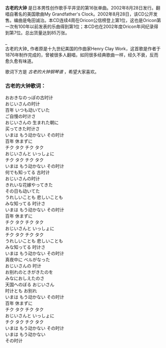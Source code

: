 

**古老的大钟** 是日本男性创作歌手平井坚的第16张单曲。2002年8月28日发行。翻唱自著名的美国歌曲My Grandfather's
Clock。2002年8月28日，该CD公开发售。编曲是龟田诚治。本CD连续4周在Oricon公信榜登上第1位，这也是Oricon第一次有100年以前发表的乐曲得到第1位；本CD也在2002年度Oricon年间纪录得到第7位。总出货量达到85万张。

_  
古老的大钟_ 作者原是十九世纪美国的作曲家Henry Clay
Work，这首歌是作者于1876年制作完成的，曾被很多人翻唱，如同很多经典歌曲一样，经久不衰，反而愈久愈有味道。

  
歌词下方是 _古老的大钟钢琴谱_ ，希望大家喜欢。

### 古老的大钟歌词：

おおきなのっぽの古时计  
おじいさんの时计  
百年 いつも动いていた  
ご自慢の时计さ  
おじいさんの 生まれた朝に  
买ってきた时计さ  
いまは もう动かない その时计  
百年 休まずに  
チク タク チク タク  
おじいさんと いっしょに  
チク タク チク タク  
いまは もう动かない その时计  
何でも知ってる 古时计  
おじいさんの时计  
きれいな花嫁やってきた  
その日も动いてた  
うれしいことも 悲しいことも  
みな知ってる 时计さ  
いまは もう动かない その时计  
百年 休まずに  
チク タク チク タク  
おじいさんと いっしょに  
チク タク チク タク  
うれしいことも 悲しいことも  
みな知ってる 时计さ  
いまは もう动かない その时计  
真夜中に ベルがなった  
おじいさんの 时计  
お别れのときがきたのを  
みなにおしえたのさ  
天国へのぼる おじいさん  
时计とも お别れ  
いまは もう动かない その时计  
百年 休まずに  
チク タク チク タク  
おじいさんと いっしょに  
チク タク チク タク  
いまは もう动かない その时计  
いまは もう动かない  
その时计

